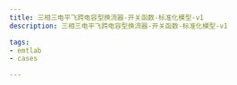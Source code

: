 ```yaml
---
title: 三相三电平飞跨电容型换流器-开关函数-标准化模型-v1
description: 三相三电平飞跨电容型换流器-开关函数-标准化模型-v1

tags:
- emtlab
- cases

---
```


<!-- import DocCardList from '@theme/DocCardList';

<DocCardList /> -->